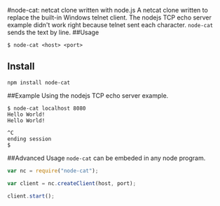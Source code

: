 #node-cat: netcat clone written with node.js
A netcat clone written to replace the built-in Windows telnet client. The nodejs TCP echo server example didn't work right because telnet sent each character. ```node-cat``` sends the text by line.
##Usage
```
$ node-cat <host> <port>
```

## Install
```
npm install node-cat
```

##Example
Using the nodejs TCP echo server example.

```
$ node-cat localhost 8080
Hello World!
Hello World!

^C
ending session
$
```

##Advanced Usage
```node-cat``` can be embeded in any node program.

```javascript
var nc = require("node-cat");

var client = nc.createClient(host, port);

client.start();
```